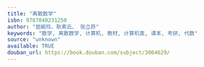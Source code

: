 ```yaml
---
title: "离散数学"
isbn: 9787040231250
author: "屈婉玲、耿素云、 张立昂"
keywords: "数学, 离散数学, 计算机, 教材, 计算机类, 课本, 考研, 代数"
source: "unknown"
available: TRUE
douban_url: https://book.douban.com/subject/3064629/
---
```

